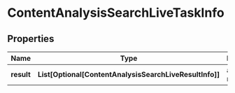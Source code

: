 # ContentAnalysisSearchLiveTaskInfo


## Properties

| Name | Type | Description | Notes |
|------------ | ------------- | ------------- | -------------|
**result** | **List[Optional[ContentAnalysisSearchLiveResultInfo]]** | array of results |[optional]|